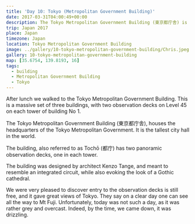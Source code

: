 ```yaml
---
title: 'Day 10: Tokyo (Metropolitan Government Building)'
date: 2017-03-31T04:00:49+00:00
description: The Tokyo Metropolitan Government Building (東京都庁舎) is the tallest city hall in the world, with observation decks proving amazing views.
trip: Japan 2017
place: Japan
timezone: Japan
location: Tokyo Metropolitan Government Building
image: ../gallery/10-tokyo-metropolitan-government-building/Chris.jpeg
gallery: 10-tokyo-metropolitan-government-building
map: [35.6754, 139.8193, 16]
tags:
  - building
  - Metropolitan Government Building
  - Tokyo
---
```


After lunch we walked to the Tokyo Metropolitan Government Building. This is a massive set of three buildings, with two observation decks on Level 45 on each tower of building No 1.

The Tokyo Metropolitan Government Building (東京都庁舎), houses the headquarters of the Tokyo Metropolitan Government. It is the tallest city hall in the world.

The building, also referred to as Tochō (都庁) has two panoramic observation decks, one in each tower.

The building was designed by architect Kenzo Tange, and meant to resemble an integrated circuit, while also evoking the look of a Gothic cathedral.

We were very pleased to discover entry to the observation decks is still free, and it gave great views of Tokyo. They say on a clear day one can see all the way to Mt Fuji. Unfortunately, today was not such a day, as it was rather grey and overcast. Indeed, by the time, we came down, it was drizzling.
